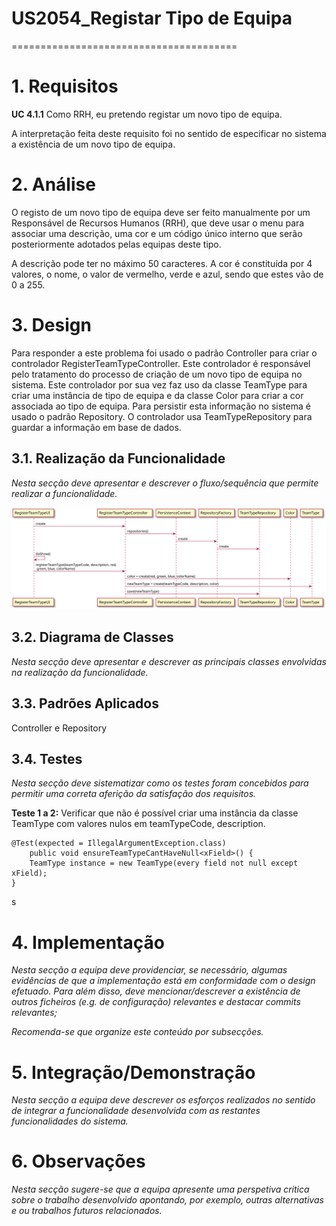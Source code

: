 # US2054_Registar Tipo de Equipa
=======================================


# 1. Requisitos

**UC 4.1.1** Como RRH, eu pretendo registar um novo tipo de equipa.

A interpretação feita deste requisito foi no sentido de especificar no sistema a existência de um novo tipo de equipa.

# 2. Análise

O registo de um novo tipo de equipa deve ser feito manualmente por um Responsável de Recursos Humanos (RRH), que deve usar o menu para associar uma descrição, uma cor e um código único interno que serão posteriormente adotados pelas equipas deste tipo.

A descrição pode ter no máximo 50 caracteres.
A cor é constituída por 4 valores, o nome, o valor de vermelho, verde e azul, sendo que estes vão de 0 a 255.

# 3. Design

Para responder a este problema foi usado o padrão Controller para criar o controlador RegisterTeamTypeController. Este controlador é responsável pelo tratamento do processo de criação de um novo tipo de equipa no sistema. Este controlador por sua vez faz uso da classe TeamType para criar uma instância de tipo de equipa e da classe Color para criar a cor associada ao tipo de equipa. Para persistir esta informação no sistema é usado o padrão Repository. O controlador usa TeamTypeRepository para guardar a informação em base de dados.

## 3.1. Realização da Funcionalidade

*Nesta secção deve apresentar e descrever o fluxo/sequência que permite realizar a funcionalidade.*

![UC6 SD](UC6_SD.svg)

## 3.2. Diagrama de Classes

*Nesta secção deve apresentar e descrever as principais classes envolvidas na realização da funcionalidade.*

## 3.3. Padrões Aplicados

Controller e Repository

## 3.4. Testes
*Nesta secção deve sistematizar como os testes foram concebidos para permitir uma correta aferição da satisfação dos requisitos.*

**Teste 1 a 2:** Verificar que não é possível criar uma instância da classe TeamType com valores nulos em teamTypeCode, description.

	@Test(expected = IllegalArgumentException.class)
		public void ensureTeamTypeCantHaveNull<xField>() {
		TeamType instance = new TeamType(every field not null except xField);
	}

s

# 4. Implementação

*Nesta secção a equipa deve providenciar, se necessário, algumas evidências de que a implementação está em conformidade com o design efetuado. Para além disso, deve mencionar/descrever a existência de outros ficheiros (e.g. de configuração) relevantes e destacar commits relevantes;*

*Recomenda-se que organize este conteúdo por subsecções.*

# 5. Integração/Demonstração

*Nesta secção a equipa deve descrever os esforços realizados no sentido de integrar a funcionalidade desenvolvida com as restantes funcionalidades do sistema.*

# 6. Observações

*Nesta secção sugere-se que a equipa apresente uma perspetiva critica sobre o trabalho desenvolvido apontando, por exemplo, outras alternativas e ou trabalhos futuros relacionados.*
